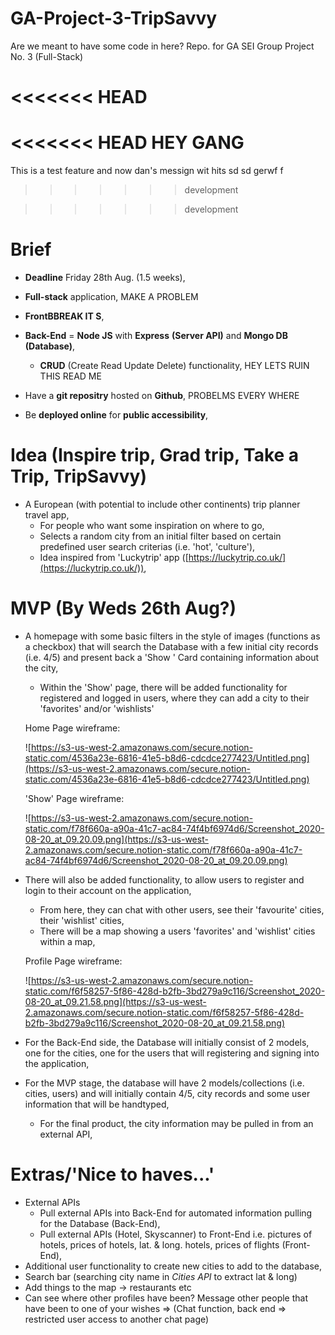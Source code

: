 # GA-Project-3-TripSavvy
Are we meant to have some code in here?
Repo. for GA SEI Group Project No. 3 (Full-Stack)

<<<<<<< HEAD
=======
<<<<<<< HEAD
HEY GANG 
=======
This is a test feature and now dan's messign wit hits sd sd gerwf f 
>>>>>>> development

>>>>>>> development
# Brief

- **Deadline** Friday 28th Aug. (1.5 weeks),
- **Full-stack** application,
MAKE A PROBLEM 
- **FrontBBREAK IT S**,
- **Back-End** = **Node JS** with **Express** **(Server API)** and **Mongo DB** **(Database)**,
    - **CRUD** (Create Read Update Delete) functionality,
HEY LETS RUIN THIS READ ME 

- Have a **git repositry** hosted on **Github**,
PROBELMS EVERY WHERE 

- Be **deployed online** for **public accessibility**,

# Idea (Inspire trip, Grad trip, Take a Trip, TripSavvy)

- A European (with potential to include other continents) trip planner travel app,
    - For people who want some inspiration on where to go,
    - Selects a random city from an initial filter based on certain predefined user search criterias (i.e. 'hot', 'culture'),
    - Idea inspired from 'Luckytrip' app ([https://luckytrip.co.uk/](https://luckytrip.co.uk/)),

# MVP (By Weds 26th Aug?)

- A homepage with some basic filters in the style of images (functions as a checkbox) that will search the Database with a few initial city records (i.e. 4/5) and present back a 'Show    ' Card containing information about the city,
    - Within the 'Show' page, there will be added functionality for registered and logged in users, where they can add a city to their 'favorites' and/or 'wishlists'

    Home Page wireframe:

    ![https://s3-us-west-2.amazonaws.com/secure.notion-static.com/4536a23e-6816-41e5-b8d6-cdcdce277423/Untitled.png](https://s3-us-west-2.amazonaws.com/secure.notion-static.com/4536a23e-6816-41e5-b8d6-cdcdce277423/Untitled.png)

    'Show' Page wireframe:

    ![https://s3-us-west-2.amazonaws.com/secure.notion-static.com/f78f660a-a90a-41c7-ac84-74f4bf6974d6/Screenshot_2020-08-20_at_09.20.09.png](https://s3-us-west-2.amazonaws.com/secure.notion-static.com/f78f660a-a90a-41c7-ac84-74f4bf6974d6/Screenshot_2020-08-20_at_09.20.09.png)

- There will also be added functionality, to allow users to register and login to their account on the application,
    - From here, they can chat with other users, see their 'favourite' cities, their 'wishlist' cities,
    - There will be a map showing a users 'favorites' and 'wishlist' cities within a map,

    Profile Page wireframe:

    ![https://s3-us-west-2.amazonaws.com/secure.notion-static.com/f6f58257-5f86-428d-b2fb-3bd279a9c116/Screenshot_2020-08-20_at_09.21.58.png](https://s3-us-west-2.amazonaws.com/secure.notion-static.com/f6f58257-5f86-428d-b2fb-3bd279a9c116/Screenshot_2020-08-20_at_09.21.58.png)

- For the Back-End side, the Database will initially consist of 2 models, one for the cities, one for the users that will registering and signing into the application,
- For the MVP stage, the database will have 2 models/collections (i.e. cities, users) and will initially contain 4/5, city records and some user information that will be handtyped,
    - For the final product, the city information may be pulled in from an external API,

# Extras/'Nice to haves...'

- External APIs
    - Pull external APIs into Back-End for automated information pulling for the Database (Back-End),
    - Pull external APIs (Hotel, Skyscanner) to Front-End i.e. pictures of hotels, prices of hotels, lat. & long. hotels, prices of flights (Front-End),
- Additional user functionality to create new cities to add to the database,
- Search bar (searching city name in *Cities API* to extract lat & long)
- Add things to the map -> restaurants etc
- Can see where other profiles have been? Message other people that have been to one of your wishes => (Chat function, back end => restricted user access to another chat page)
